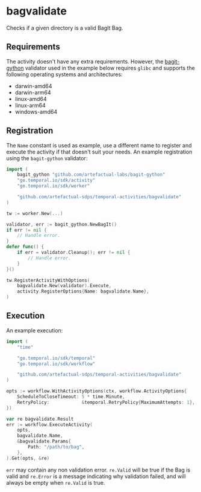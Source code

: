 # bagvalidate

Checks if a given directory is a valid BagIt Bag.

## Requirements

The activity doesn't have any extra requirements. However, the [bagit-gython]
validator used in the example below requires `glibc` and supports the following
operating systems and architectures:

- darwin-amd64
- darwin-arm64
- linux-amd64
- linux-arm64
- windows-amd64

## Registration

The `Name` constant is used as example, use a different name to register and
execute the activity if that doesn't suit your needs. An example registration
using the `bagit-gython` validator:

```go
import (
	bagit_gython "github.com/artefactual-labs/bagit-gython"
	"go.temporal.io/sdk/activity"
	"go.temporal.io/sdk/worker"

	"github.com/artefactual-sdps/temporal-activities/bagvalidate"
)

tw := worker.New(...)

validator, err := bagit_gython.NewBagIt()
if err != nil {
    // Handle error.
}
defer func() {
    if err = validator.Cleanup(); err != nil {
        // Handle error.
    }
}()

tw.RegisterActivityWithOptions(
    bagvalidate.New(validator).Execute,
    activity.RegisterOptions{Name: bagvalidate.Name},
)
```

## Execution

An example execution:

```go
import (
    "time"

    "go.temporal.io/sdk/temporal"
    "go.temporal.io/sdk/workflow"

    "github.com/artefactual-sdps/temporal-activities/bagvalidate"
)

opts := workflow.WithActivityOptions(ctx, workflow.ActivityOptions{
    ScheduleToCloseTimeout: 5 * time.Minute,
    RetryPolicy:            &temporal.RetryPolicy{MaximumAttempts: 1},
})

var re bagvalidate.Result
err := workflow.ExecuteActivity(
    opts,
    bagvalidate.Name,
    &bagvalidate.Params{
        Path: "/path/to/bag",
    },
).Get(opts, &re)
```

`err` may contain any non validation error. `re.Valid` will be true if the Bag
is valid and `re.Error` is a message indicating why validation failed, and will
always be empty when `re.Valid` is true.

[bagit-gython]: https://github.com/artefactual-labs/bagit-gython
